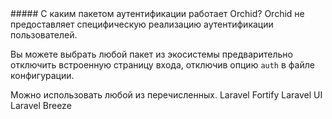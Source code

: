 <question>
##### С каким пакетом аутентификации работает Orchid?
</question>

<description>
Orchid не предоставляет специфическую реализацию аутентификации пользователей. 

Вы можете выбрать любой пакет из экосистемы предварительно отключить встроенную страницу входа, отключив опцию `auth` в файле конфигурации.
</description>

<correct>
Можно использовать любой из перечисленных.
</correct>

<answer>
Laravel Fortify
</answer>

<answer>
Laravel UI
</answer>

<answer>
Laravel Breeze
</answer>
